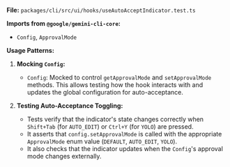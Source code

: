 **File:** `packages/cli/src/ui/hooks/useAutoAcceptIndicator.test.ts`

**Imports from `@google/gemini-cli-core`:**
- `Config`, `ApprovalMode`

**Usage Patterns:**
1.  **Mocking `Config`:**
    *   `Config`: Mocked to control `getApprovalMode` and `setApprovalMode` methods. This allows testing how the hook interacts with and updates the global configuration for auto-acceptance.

2.  **Testing Auto-Acceptance Toggling:**
    *   Tests verify that the indicator's state changes correctly when `Shift+Tab` (for `AUTO_EDIT`) or `Ctrl+Y` (for `YOLO`) are pressed.
    *   It asserts that `config.setApprovalMode` is called with the appropriate `ApprovalMode` enum value (`DEFAULT`, `AUTO_EDIT`, `YOLO`).
    *   It also checks that the indicator updates when the `Config`'s approval mode changes externally.
